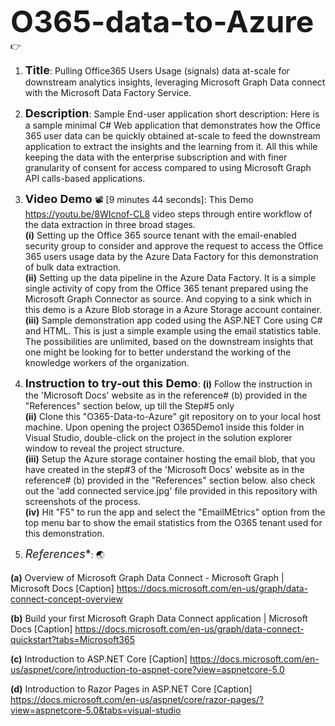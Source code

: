 <font size="16">**O365-data-to-Azure**</font> :point_right:
1.	<font size="4">**Title**</font>: Pulling Office365 Users Usage (signals) data at-scale for downstream analytics insights, leveraging Microsoft Graph Data connect with the Microsoft Data Factory Service.

2.	<font size="4">**Description**</font>: Sample End-user application short description: Here is a sample minimal C# Web application that demonstrates how the Office 365 user data can be quickly obtained at-scale to feed the downstream application to extract the insights and the learning from it. All this while keeping the data with the enterprise subscription and with finer granularity of consent for access compared to using Microsoft Graph API calls-based applications.

3.	<font size="4">**Video Demo**</font> 📽️ [9 minutes 44 seconds]: This Demo https://youtu.be/8WIcnof-CL8 video steps through entire workflow of the data extraction in three broad stages.\
**(i)** Setting up the Office 365 source tenant with the email-enabled security group to consider and approve the request to access the Office 365 users usage data by the Azure Data Factory for this demonstration of bulk data extraction.\
**(ii)** Setting up the data pipeline in the Azure Data Factory. It is a simple single activity of copy from the Office 365 tenant prepared using the Microsoft Graph Connector as source. And copying to a sink which in this demo is a Azure Blob storage in a Azure Storage account container.\
**(iii)** Sample demonstration app coded using the ASP.NET Core using C# and HTML. This is just a simple example using the email statistics table. The possibilities are unlimited, based on the downstream insights that one might be looking for to better understand the working of the knowledge workers of the organization.

4.	<font size="4">**Instruction to try-out this Demo**</font>:
**(i)** Follow the instruction in the 'Microsoft Docs' website as in the reference# (b) provided in the "References" section below, up till the Step#5 only\
**(ii)** Clone this "O365-Data-to-Azure" git repository on to your local host machine. Upon opening the project O365Demo1 inside this folder in Visual Studio, double-click on the project in the solution explorer window to reveal the project structure.\
**(iii)** Setup the Azure storage container hosting the email blob, that you have created in the step#3 of the 'Microsoft Docs' website as in the reference# (b) provided in the "References" section below. also check out the 'add connected service.jpg' file provided in this repository with screenshots of the process.\
**(iv)** Hit "F5" to run the app and select the "EmailMEtrics" option from the top menu bar to show the email statistics from the O365 tenant used for this demonstration.

5.	<font size="4">*References**</font>: 🌏

**(a)** Overview of Microsoft Graph Data Connect - Microsoft Graph | Microsoft Docs [Caption] https://docs.microsoft.com/en-us/graph/data-connect-concept-overview 

**(b)** Build your first Microsoft Graph Data Connect application | Microsoft Docs [Caption] https://docs.microsoft.com/en-us/graph/data-connect-quickstart?tabs=Microsoft365

**(c)** Introduction to ASP.NET Core [Caption] https://docs.microsoft.com/en-us/aspnet/core/introduction-to-aspnet-core?view=aspnetcore-5.0 

**(d)** Introduction to Razor Pages in ASP.NET Core [Caption] https://docs.microsoft.com/en-us/aspnet/core/razor-pages/?view=aspnetcore-5.0&tabs=visual-studio
